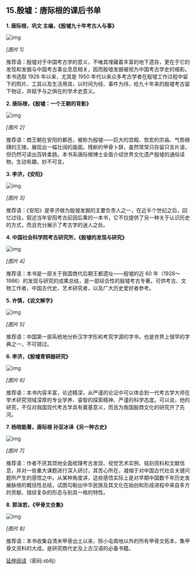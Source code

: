 ## 15.殷墟：唐际根的课后书单
**1. 唐际根，巩文 主编，《殷墟九十年考古人与事》**


![img](https://pic1.zhimg.com/v2-fa780c0a1145b6c93cd2ae9e306787d9.webp)

*[图片 1]* 


推荐语：殷墟对于中国考古学的意义，不唯其埋藏着丰富的地下遗存，更在于它的发现和发掘与中国考古事业息息相关，因而殷墟发掘被视为中国考古学史的缩影。本书选取 1928 年以来，尤其是 1950 年代以来众多考古学者在殷墟工作过程中留下的照片、工具以及生活用具，以时间为经、事件为纬，给九十年来的殷墟考古留下物证，并赋予与之俱在的学术史意义。


**2. 唐际根，《殷墟：一个王朝的背影》**


![img](https://pic1.zhimg.com/v2-c0eeaea6fdcec163292b443e970bcd1d.webp)

*[图片 2]* 


推荐语：商王朝在安阳的都邑，被称为殷墟——巨大的宫殿、恢宏的宗庙、气势磅礴的王陵，展现出一幅壮阔的画面。残断的甲骨卜辞，虽然常常只存留只言片语，但仍然可读出百转柔肠。本书系唐际根博士全面介绍世界文化遗产殷墟的通俗读物，生动有趣，妙不可言。


**3. 李济，《安阳》**


![img](https://pic1.zhimg.com/v2-ca9b4af78fb5c4a54c5bf0ea0f835e28.webp)

*[图片 3]* 


推荐语：《安阳》是李济做为殷墟发掘的主要负责人之一，在近半个世纪之后，回忆过往，叙述当年安阳考古前因后果的一本书，它不仅提供了另一种关于认识历史的方式，而且充分展示了考古学的迷人之处。


**4. 中国社会科学院考古研究所，《殷墟的发现与研究》**


![img](https://pic1.zhimg.com/v2-bfabd59309dda65c58af9bbd05a067ea.webp)

*[图片 4]* 


推荐语：本书是一部关于我国商代后期王都遗址——殷墟的近 60 年（1928～1986）的发现与研究的成果总结，是一部综合性的殷墟考古专著。可供考古、文物工作者，中国古代史、艺术研究者，以及广大历史爱好者参考。


**5. 许慎，《说文解字》**


![img](https://pic3.zhimg.com/v2-06c1d0e00e7b0ebea4f1e4fa6e7e480b.webp)

*[图片 5]* 


推荐语：中国第一部系统地分析汉字字形和考究字源的字书，也是世界上很早的字典之一，不可错过。


**6. 李济，《殷墟青铜器研究》**


![img](https://pic1.zhimg.com/v2-06322e3832a3418f17101aded972cb98.webp)

*[图片 6]* 


推荐语：本书内容丰富，论述精深，从严谨的论证中可以体会到一代考古学大师在学术研究领域深厚的专业学养、睿智的探索精神、严谨的科学态度。可以说，他的研究，不仅对我国现代考古学具有奠基意义，而且为我国殷商文化的研究开了先河。


**7. 杨晓能著，唐际根 孙亚冰译《另一种古史》**


![img](https://pic3.zhimg.com/v2-1e88315bbf96d8d75aba78aa194e1181.webp)

*[图片 7]* 


推荐语：作者不厌其烦地全面梳理考古发现、视觉艺术实例、铭刻资料和文献信息，并对一些重大课题进行深入研讨，其苦心所在，凝缩于对中国古代社会关键问题所产生的感悟之中。从某种角度讲，这些感悟实际上是对早期中国数千年历史发展脉络的概括性总结，试图勾勒出中华民族及其文化在始创和形成进程中来自多方的贡献、错综复杂的形态与别具一格的特性。


**8. 郭沫若，《甲骨文合集》**


![img](https://pic2.zhimg.com/v2-735015ae10bbac0ca10d1ca039f09326.webp)

*[图片 8]* 


推荐语：本书收集自清末甲骨出土以来，除小屯南地以外的所有甲骨文拓本，集甲骨文资料的大成，是研究商代史及上古汉语的必备书籍。


[延伸阅读](https://pan.baidu.com/s/1xFqebYHW021GRD0TPRNxfg)（密码:sb8j）

